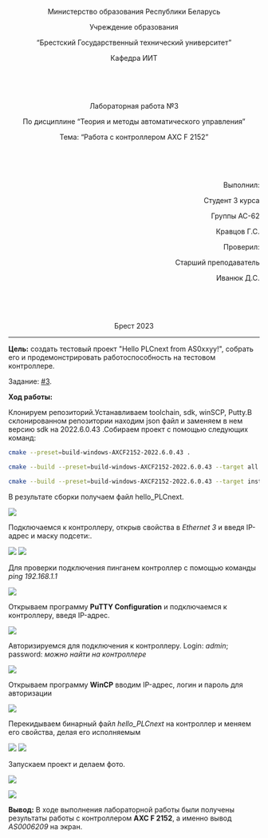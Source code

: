 ﻿<p align="center"> Министерство образования Республики Беларусь</p>
<p align="center">Учреждение образования</p>
<p align="center">“Брестский Государственный технический университет”</p>
<p align="center">Кафедра ИИТ</p>
<br><br><br>
<p align="center">Лабораторная работа №3</p>
<p align="center">По дисциплине “Теория и методы автоматического управления”</p>
<p align="center">Тема: “Работа с контроллером AXC F 2152”</p>
<br><br><br>
<p align="right">Выполнил:</p>
<p align="right">Студент 3 курса</p>
<p align="right">Группы АС-62</p>
<p align="right">Кравцов Г.С.</p>
<p align="right">Проверил:</p>
<p align="right">Старший преподаватель</p>
<p align="right">Иванюк Д.С.</p>
<br><br><br>
<p align="center">Брест 2023</p>

---
<p> <strong>Цель:</strong> создать тестовый проект "Hello PLCnext from AS0xxyy!", собрать его и продемонстрировать работоспособность на тестовом контроллере.</p> 

Задание: [#3](../../../../tasks/task_03/readme.md).
<p> <strong>Ход работы:</strong> </p>
<p>Клонируем репозиторий.Устанавливаем toolchain, sdk, winSCP, Putty.В склонированном репозитории находим json файл и заменяем в нем версию sdk на 2022.6.0.43 .Собираем проект с помощью следующих команд:</p>

 ``` bash
cmake --preset=build-windows-AXCF2152-2022.6.0.43 .
```


 ``` bash
cmake --build --preset=build-windows-AXCF2152-2022.6.0.43 --target all .
```



 ``` bash
cmake --build --preset=build-windows-AXCF2152-2022.6.0.43 --target install .
```

<p>В результате сборки получаем файл <em></em>hello_PLCnext.</p>

![](images/binary_file.jpg)  

<p>Подключаемся к контроллеру, открыв свойства в <em>Ethernet 3</em> и введя IP-адрес и маску подсети:.</p>


![](images/connect.jpg)
![](images/connectionIP.jpg)  

<p>Для проверки подключения пинганем контроллер с помощью команды <em>ping 192.168.1.1</em></p>

![](images/check_connection.jpg)  

<p>Открываем программу <strong>PuTTY Configuration</strong> и подключаемся к контроллеру, введя IP-адрес.</p>

![](images/putty_connect.jpg) 

<p>Авторизируемся для подключения к контроллеру. Login: <em>admin</em>; password: <em>можно найти на контроллере</em></p>

![](images/putty_login.jpg) 

<p>Открываем программу <strong>WinCP</strong> вводим IP-адрес, логин и пароль для авторизации</p>

![](images/winSCP_log.jpg) 

<p>Перекидываем бинарный файл <em>hello_PLCnext </em> на контроллер и меняем его свойства, делая его исполняемым</p>

![](images/winSCP.jpg) 
![](images/add_executable.jpg) 

<p>Запускаем проект и делаем фото.</p>

![](images/proof_screenshot.jpg) 

![](images/proof_laptop.jpg) 

<p> <strong> Вывод:</strong> В ходе выполнения лабораторной работы были получены результаты работы с контроллером <strong>AXC F 2152</strong>, а именно вывод <em>AS0006209</em> на экран.</p>
